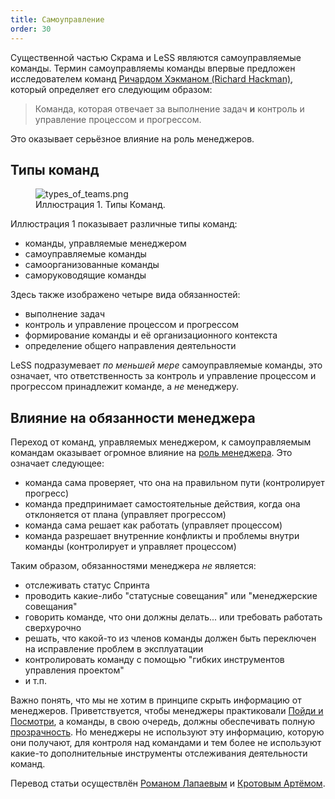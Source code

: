```yaml
---
title: Самоуправление
order: 30
---
```


Существенной частью Скрама и LeSS являются самоуправляемые команды. Термин самоуправляемы команды впервые предложен исследователем команд [Ричардом Хэкманом (Richard Hackman)](http://jrichardhackman.com/thinking-about-teams/), который определяет его следующим образом:

> Команда, которая отвечает за выполнение задач **и** контроль и управление процессом и прогрессом.

Это оказывает серьёзное влияние на роль менеджеров.

## Типы команд

<figure>
  <img src="/img/management/types_of_teams.png" alt="types_of_teams.png">
  <figcaption>Иллюстрация 1. Типы Команд.</figcaption>
</figure>

Иллюстрация 1 показывает различные типы команд:

* команды, управляемые менеджером
* самоуправляемые команды
* самоорганизованные команды
* саморуководящие команды

Здесь также изображено четыре вида обязанностей:

* выполнение задач
* контроль и управление процессом и прогрессом
* формирование команды и её организационного контекста
* определение общего направления деятельности

LeSS подразумевает *по меньшей мере* самоуправляемые команды, это означает, что ответственность за контроль и управление процессом и прогрессом принадлежит команде, а *не* менеджеру.

## Влияние на обязанности менеджера

Переход от команд, управляемых менеджером, к самоуправляемым командам оказывает огромное влияние на [роль менеджера](role_of_manager.html). Это означает следующее:

* команда сама проверяет, что она на правильном пути (контролирует прогресс)
* команда предпринимает самостоятельные действия, когда она отклоняется от плана (управляет прогрессом)
* команда сама решает как работать (управляет процессом)
* команда разрешает внутренние конфликты и проблемы внутри команды (контролирует и управляет процессом)

Таким образом, обязанностями менеджера *не* является:

* отслеживать статус Спринта
* проводить какие-либо "статусные совещания" или "менеджерские совещания"
* говорить команде, что они должны делать... или требовать работать сверхурочно
* решать, что какой-то из членов команды должен быть переключен на исправление проблем в эксплуатации
* контролировать команду с помощью "гибких инструментов управления проектом"
* и т.п.

Важно понять, что мы не хотим в принципе скрыть информацию от менеджеров. Приветствуется, чтобы менеджеры практиковали [Пойди и Посмотри](go_see.html), а команды, в свою очередь, должны обеспечивать полную [прозрачность](../principles/transparency.html). Но менеджеры не используют эту информацию, которую они получают, для контроля над командами и тем более не используют какие-то дополнительные инструменты отслеживания деятельности команд.

Перевод статьи осуществлён [Романом Лапаевым](https://www.linkedin.com/in/romanlapaev) и [Кротовым Артёмом](https://www.facebook.com/artem.v.krotov).
